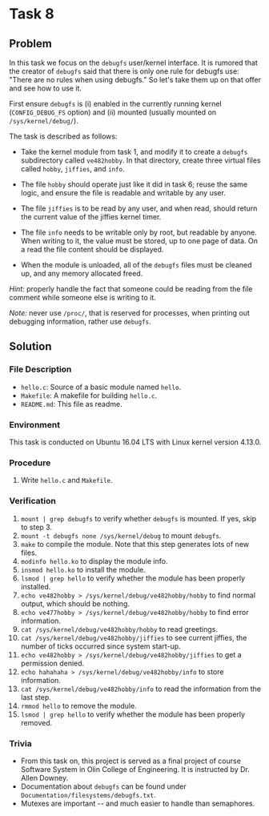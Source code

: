 # Task 8

## Problem

In this task we focus on the `debugfs` user/kernel interface. It is rumored that the creator of `debugfs`
said that there is only one rule for debugfs use: "There are no rules when using debugfs." So let's take
them up on that offer and see how to use it.

First ensure `debugfs` is (i) enabled in the currently running kernel (`CONFIG_DEBUG_FS` option) and
(ii) mounted (usually mounted on `/sys/kernel/debug/`).

The task is described as follows:

- Take the kernel module from task 1, and modify it to create a `debugfs` subdirectory called `ve482hobby`. In that directory, create three virtual files called `hobby`, `jiffies`, and `info`.


- The file `hobby` should operate just like it did in task 6; reuse the same logic, and ensure the file is readable and writable by any user.
- The file `jiffies` is to be read by any user, and when read, should return the current value of the jiffies kernel timer.
- The file `info` needs to be writable only by root, but readable by anyone. When writing to it, the value must be stored, up to one page of data. On a read the file content should be displayed.
- When the module is unloaded, all of the `debugfs` files must be cleaned up, and any memory allocated freed.

*Hint:* properly handle the fact that someone could be reading from the file comment while someone else
is writing to it.

*Note:* never use `/proc/`, that is reserved for processes, when printing out debugging information, rather
use `debugfs`.



## Solution

### File Description

- `hello.c`: Source of a basic module named `hello`.
- `Makefile`: A makefile for building `hello.c`.
- `README.md`: This file as readme.

### Environment

This task is conducted on Ubuntu 16.04 LTS with Linux kernel version 4.13.0.



### Procedure

1. Write `hello.c` and `Makefile`.

### Verification

1. `mount | grep debugfs` to verify whether `debugfs` is mounted. If yes, skip to step 3.
2. `mount -t debugfs none /sys/kernel/debug` to mount `debugfs`.
3. `make` to compile the module. Note that this step generates lots of new files.
4. `modinfo hello.ko` to display the module info.
5. `insmod hello.ko` to install the module.
6. `lsmod | grep hello` to verify whether the module has been properly installed.
7. `echo ve482hobby > /sys/kernel/debug/ve482hobby/hobby` to find normal output, which should be nothing.
8. `echo ve477hobby > /sys/kernel/debug/ve482hobby/hobby` to find error information.
9. `cat /sys/kernel/debug/ve482hobby/hobby` to read greetings.
10. `cat /sys/kernel/debug/ve482hobby/jiffies` to see current jiffies, the number of ticks occurred since system start-up.
11. `echo ve482hobby > /sys/kernel/debug/ve482hobby/jiffies` to get a permission denied.
12. `echo hahahaha > /sys/kernel/debug/ve482hobby/info` to store information.
13. `cat /sys/kernel/debug/ve482hobby/info` to read the information from the last step.
14. `rmmod hello` to remove the module.
15. `lsmod | grep hello` to verify whether the module has been properly removed.

### Trivia

- From this task on, this project is served as a final project of course Software System in Olin College of Engineering. It is instructed by Dr. Allen Downey.
- Documentation about `debugfs` can be found under `Documentation/filesystems/debugfs.txt`.
- Mutexes are important -- and much easier to handle than semaphores.
